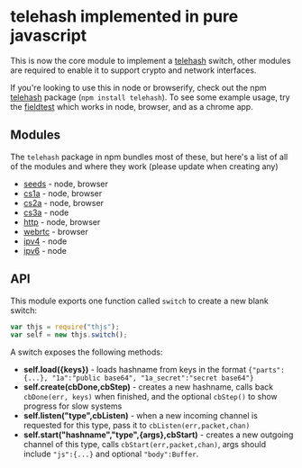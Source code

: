 telehash implemented in pure javascript
=======================================

This is now the core module to implement a [telehash](http://telehash.org) switch, other modules are required to enable it to support crypto and network interfaces.

If you're looking to use this in node or browserify, check out the npm [telehash](https://github.com/telehash/node-telehash) package (`npm install telehash`).  To see some example usage, try the [fieldtest](https://github.com/telehash/fieldtest) which works in node, browser, and as a chrome app.

## Modules

The `telehash` package in npm bundles most of these, but here's a list of all of the modules and where they work (please update when creating any)

* [seeds](https://github.com/telehash/telehash-seeds) - node, browser
* [cs1a](https://github.com/telehash/telehash-cs1a) - node, browser
* [cs2a](https://github.com/telehash/telehash-cs2a) - node, browser
* [cs3a](https://github.com/telehash/telehash-cs3a) - node
* [http](https://github.com/telehash/telehash-http) - node, browser
* [webrtc](https://github.com/telehash/telehash-webrtc) - browser
* [ipv4](https://github.com/telehash/telehash-ipv4) - node
* [ipv6](https://github.com/telehash/telehash-ipv6) - node

## API

This module exports one function called `switch` to create a new blank switch:

```js
var thjs = require("thjs");
var self = new thjs.switch();
```

A switch exposes the following methods:

* **self.load({keys})** - loads hashname from keys in the format `{"parts":{...}, "1a":"public base64", "1a_secret":"secret base64"}`
* **self.create(cbDone,cbStep)** - creates a new hashname, calls back `cbDone(err, keys)` when finished, and the optional `cbStep()` to show progress for slow systems
* **self.listen("type",cbListen)** - when a new incoming channel is requested for this type, pass it to `cbListen(err,packet,chan)`
* **self.start("hashname","type",{args},cbStart)** - creates a new outgoing channel of this type, calls `cbStart(err,packet,chan)`, args should include `"js":{...}` and optional `"body":Buffer`.
